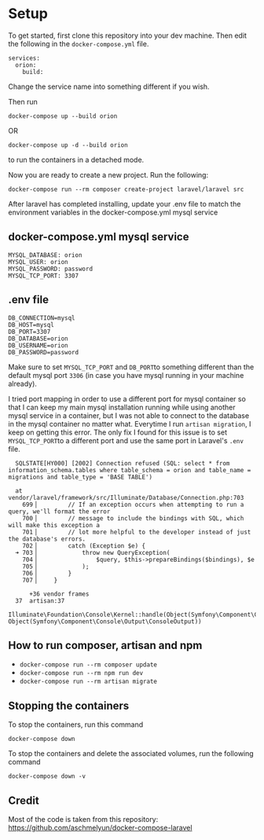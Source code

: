# Setup

To get started, first clone this repository into your dev machine. Then edit the following in the `docker-compose.yml` file.

    services:
      orion:
        build:

Change the service name into something different if you wish.

Then run 

    docker-compose up --build orion
    
OR 

    docker-compose up -d --build orion

to run the containers in a detached mode.

Now you are ready to create a new project.  Run the following: 

    docker-compose run --rm composer create-project laravel/laravel src

After laravel has completed installing, update your .env file to match the environment variables in the docker-compose.yml mysql service

## docker-compose.yml mysql service

    MYSQL_DATABASE: orion
    MYSQL_USER: orion
    MYSQL_PASSWORD: password
    MYSQL_TCP_PORT: 3307

## .env file

    DB_CONNECTION=mysql
    DB_HOST=mysql
    DB_PORT=3307
    DB_DATABASE=orion
    DB_USERNAME=orion
    DB_PASSWORD=password

Make sure to set `MYSQL_TCP_PORT` and `DB_PORT`to something different than the default mysql port `3306` (in case  you have mysql running in your machine already). 

I tried port mapping in order to use a different port for mysql container so that I can keep my main mysql installation running while using another mysql service in a container, but I was not able to connect to the database in the mysql container no matter what. Everytime I run `artisan migration`, I keep on getting this error. The only fix I found for this issue is to set `MYSQL_TCP_PORT`to a different port and use the same port in Laravel's `.env` file.

      SQLSTATE[HY000] [2002] Connection refused (SQL: select * from information_schema.tables where table_schema = orion and table_name = migrations and table_type = 'BASE TABLE')
    
      at vendor/laravel/framework/src/Illuminate/Database/Connection.php:703
        699▕         // If an exception occurs when attempting to run a query, we'll format the error
        700▕         // message to include the bindings with SQL, which will make this exception a
        701▕         // lot more helpful to the developer instead of just the database's errors.
        702▕         catch (Exception $e) {
      ➜ 703▕             throw new QueryException(
        704▕                 $query, $this->prepareBindings($bindings), $e
        705▕             );
        706▕         }
        707▕     }
    
          +36 vendor frames 
      37  artisan:37
          Illuminate\Foundation\Console\Kernel::handle(Object(Symfony\Component\Console\Input\ArgvInput), Object(Symfony\Component\Console\Output\ConsoleOutput))



## How to run composer, artisan and npm

-   `docker-compose run --rm composer update`
-   `docker-compose run --rm npm run dev`
-   `docker-compose run --rm artisan migrate`


## Stopping the containers

To stop the containers, run this command

    docker-compose down

To stop the containers and delete the associated volumes, run the following command

    docker-compose down -v

## Credit

Most of the code is taken from this repository: https://github.com/aschmelyun/docker-compose-laravel

